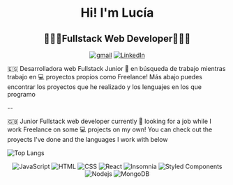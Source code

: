 <h1 align="center">Hi! I'm Lucía</h1>
<h2 align="center">👩🏻‍💻Fullstack Web Developer👩🏻‍💻</h1>
<p align="center"> 
  <a href='mailto:lucia.mceron@gmail.com'> <img src="https://img.shields.io/badge/Gmail-D14836?style=for-the-badge&logo=gmail&logoColor=white" alt="gmail"></a>
<a href="https://www.linkedin.com/in/luc%C3%ADa-mart%C3%ADnez-cer%C3%B3n-7326b2185/"><img src="https://img.shields.io/badge/LinkedIn-0077B5?style=for-the-badge&logo=linkedin&logoColor=white" alt="LinkedIn"></a></p>

<p> 🇪🇸 Desarrolladora web Fullstack Junior  🔭 en búsqueda de trabajo mientras trabajo en 💻 proyectos propios como Freelance! Más abajo puedes encontrar los proyectos que he realizado y los lenguajes en los que programo</p>
--
<p> 🇬🇧 Junior Fullstack web developer currently 🔭 looking for a job while I work Freelance on some 💻 projects on my own! You can check out the proyects I've done and the languages I work with below</p>


![Top Langs](https://github-readme-stats.vercel.app/api/top-langs/?username=lemonlux&layout=compact&theme=dark&hide_border=true)




<p align="center">
  <img src="https://img.shields.io/badge/JavaScript-%23F7DF1E.svg?style=flat-square&logo=javascript&logoColor=black" alt="JavaScript">
   <img src="https://img.shields.io/badge/HTML-%23E34F26.svg?style=flat-square&logo=html5&logoColor=white" alt="HTML">
  <img src="https://img.shields.io/badge/CSS-%231572B6.svg?style=flat-square&logo=css3&logoColor=white" alt="CSS">
  <img alt="React" src="https://img.shields.io/badge/-React-45b8d8?style=flat-square&logo=react&logoColor=white" />
  <img alt="Insomnia" src="https://img.shields.io/badge/-Insomnia-5849BE?style=flat-square&logo=insomnia&logoColor=white" />
  <img alt="Styled Components" src="https://img.shields.io/badge/-Styled_Components-db7092?style=flat-square&logo=styled-components&logoColor=white" />
    <img alt="Nodejs" src="https://img.shields.io/badge/-Nodejs-43853d?style=flat-square&logo=Node.js&logoColor=white" />
  <img alt="MongoDB" src="https://img.shields.io/badge/-MongoDB-13aa52?style=flat-square&logo=mongodb&logoColor=white" />

</p>


<!--
**lemonlux/lemonlux** is a ✨ _special_ ✨ repository because its `README.md` (this file) appears on your GitHub profile.

Here are some ideas to get you started:

- 🔭 I’m currently working on ...
- 🌱 I’m currently learning ...
- 👯 I’m looking to collaborate on ...
- 🤔 I’m looking for help with ...
- 💬 Ask me about ...
- 📫 How to reach me: ...
- 😄 Pronouns: ...
- ⚡ Fun fact: ...
-->
